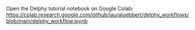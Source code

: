 Open the Delphy tutorial notebook on Google Colab:  
https://colab.research.google.com/github/lauraluebbert/delphy_workflows/blob/main/delphy_workflow.ipynb
